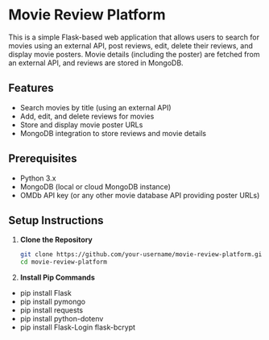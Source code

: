 # Movie Review Platform

This is a simple Flask-based web application that allows users to search for movies using an external API, post reviews, edit, delete their reviews, and display movie posters. Movie details (including the poster) are fetched from an external API, and reviews are stored in MongoDB.

## Features

- Search movies by title (using an external API)
- Add, edit, and delete reviews for movies
- Store and display movie poster URLs
- MongoDB integration to store reviews and movie details

## Prerequisites

- Python 3.x
- MongoDB (local or cloud MongoDB instance)
- OMDb API key (or any other movie database API providing poster URLs)

## Setup Instructions

1. **Clone the Repository**

   ```bash
   git clone https://github.com/your-username/movie-review-platform.git
   cd movie-review-platform

1. **Install Pip Commands**
- pip install Flask
- pip install pymongo
- pip install requests
- pip install python-dotenv
- pip install Flask-Login flask-bcrypt


